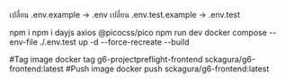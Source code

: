 เปลี่ยน .env.example -> .env
เปลี่ยน .env.test.example -> .env.test

npm i
npm i dayjs axios @picocss/pico
npm run dev
docker compose --env-file ./.env.test up -d --force-recreate --build

#Tag image
docker tag g6-projectpreflight-frontend sckagura/g6-frontend:latest
#Push image
docker push sckagura/g6-frontend:latest
